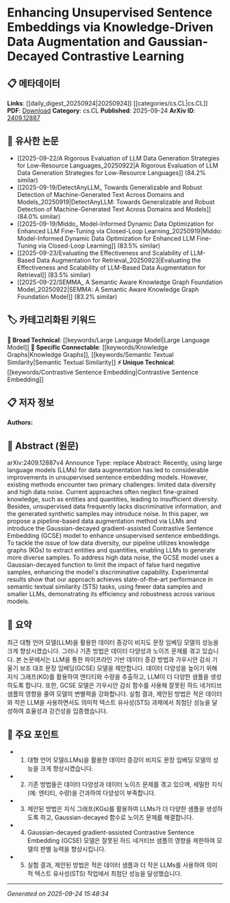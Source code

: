 <!-- KEYWORD_LINKING_METADATA:
{
  "processed_timestamp": "2025-09-24T15:48:34.138189",
  "vocabulary_version": "1.0",
  "selected_keywords": [
    "Large Language Model",
    "Knowledge Graphs",
    "Contrastive Sentence Embedding",
    "Semantic Textual Similarity"
  ],
  "rejected_keywords": [],
  "similarity_scores": {
    "Large Language Model": 0.85,
    "Knowledge Graphs": 0.82,
    "Contrastive Sentence Embedding": 0.78,
    "Semantic Textual Similarity": 0.8
  },
  "extraction_method": "AI_prompt_based",
  "budget_applied": true,
  "candidates_json": {
    "candidates": [
      {
        "surface": "Large Language Models",
        "canonical": "Large Language Model",
        "aliases": [
          "LLM",
          "Large Language Models"
        ],
        "category": "broad_technical",
        "rationale": "LLMs are central to the proposed method, linking to broader NLP advancements.",
        "novelty_score": 0.45,
        "connectivity_score": 0.88,
        "specificity_score": 0.65,
        "link_intent_score": 0.85
      },
      {
        "surface": "Knowledge Graphs",
        "canonical": "Knowledge Graphs",
        "aliases": [
          "KG",
          "Knowledge Graph"
        ],
        "category": "specific_connectable",
        "rationale": "Knowledge Graphs are used to enhance data diversity, connecting to semantic data structuring.",
        "novelty_score": 0.72,
        "connectivity_score": 0.79,
        "specificity_score": 0.78,
        "link_intent_score": 0.82
      },
      {
        "surface": "Contrastive Sentence Embedding",
        "canonical": "Contrastive Sentence Embedding",
        "aliases": [
          "GCSE",
          "Gaussian-decayed Contrastive Sentence Embedding"
        ],
        "category": "unique_technical",
        "rationale": "This is a novel method introduced in the paper, crucial for understanding the proposed approach.",
        "novelty_score": 0.85,
        "connectivity_score": 0.65,
        "specificity_score": 0.88,
        "link_intent_score": 0.78
      },
      {
        "surface": "Semantic Textual Similarity",
        "canonical": "Semantic Textual Similarity",
        "aliases": [
          "STS"
        ],
        "category": "specific_connectable",
        "rationale": "STS tasks are a key application area for the proposed method, linking to evaluation metrics in NLP.",
        "novelty_score": 0.55,
        "connectivity_score": 0.83,
        "specificity_score": 0.7,
        "link_intent_score": 0.8
      }
    ],
    "ban_list_suggestions": [
      "data augmentation",
      "synthetic samples"
    ]
  },
  "decisions": [
    {
      "candidate_surface": "Large Language Models",
      "resolved_canonical": "Large Language Model",
      "decision": "linked",
      "scores": {
        "novelty": 0.45,
        "connectivity": 0.88,
        "specificity": 0.65,
        "link_intent": 0.85
      }
    },
    {
      "candidate_surface": "Knowledge Graphs",
      "resolved_canonical": "Knowledge Graphs",
      "decision": "linked",
      "scores": {
        "novelty": 0.72,
        "connectivity": 0.79,
        "specificity": 0.78,
        "link_intent": 0.82
      }
    },
    {
      "candidate_surface": "Contrastive Sentence Embedding",
      "resolved_canonical": "Contrastive Sentence Embedding",
      "decision": "linked",
      "scores": {
        "novelty": 0.85,
        "connectivity": 0.65,
        "specificity": 0.88,
        "link_intent": 0.78
      }
    },
    {
      "candidate_surface": "Semantic Textual Similarity",
      "resolved_canonical": "Semantic Textual Similarity",
      "decision": "linked",
      "scores": {
        "novelty": 0.55,
        "connectivity": 0.83,
        "specificity": 0.7,
        "link_intent": 0.8
      }
    }
  ]
}
-->

# Enhancing Unsupervised Sentence Embeddings via Knowledge-Driven Data Augmentation and Gaussian-Decayed Contrastive Learning

## 📋 메타데이터

**Links**: [[daily_digest_20250924|20250924]] [[categories/cs.CL|cs.CL]]
**PDF**: [Download](https://arxiv.org/pdf/2409.12887.pdf)
**Category**: cs.CL
**Published**: 2025-09-24
**ArXiv ID**: [2409.12887](https://arxiv.org/abs/2409.12887)

## 🔗 유사한 논문
- [[2025-09-22/A Rigorous Evaluation of LLM Data Generation Strategies for Low-Resource Languages_20250922|A Rigorous Evaluation of LLM Data Generation Strategies for Low-Resource Languages]] (84.2% similar)
- [[2025-09-19/DetectAnyLLM_ Towards Generalizable and Robust Detection of Machine-Generated Text Across Domains and Models_20250919|DetectAnyLLM: Towards Generalizable and Robust Detection of Machine-Generated Text Across Domains and Models]] (84.0% similar)
- [[2025-09-19/Middo_ Model-Informed Dynamic Data Optimization for Enhanced LLM Fine-Tuning via Closed-Loop Learning_20250919|Middo: Model-Informed Dynamic Data Optimization for Enhanced LLM Fine-Tuning via Closed-Loop Learning]] (83.5% similar)
- [[2025-09-23/Evaluating the Effectiveness and Scalability of LLM-Based Data Augmentation for Retrieval_20250923|Evaluating the Effectiveness and Scalability of LLM-Based Data Augmentation for Retrieval]] (83.5% similar)
- [[2025-09-22/SEMMA_ A Semantic Aware Knowledge Graph Foundation Model_20250922|SEMMA: A Semantic Aware Knowledge Graph Foundation Model]] (83.2% similar)

## 🏷️ 카테고리화된 키워드
**🧠 Broad Technical**: [[keywords/Large Language Model|Large Language Model]]
**🔗 Specific Connectable**: [[keywords/Knowledge Graphs|Knowledge Graphs]], [[keywords/Semantic Textual Similarity|Semantic Textual Similarity]]
**⚡ Unique Technical**: [[keywords/Contrastive Sentence Embedding|Contrastive Sentence Embedding]]

## 📋 저자 정보

**Authors:** 

## 📄 Abstract (원문)

arXiv:2409.12887v4 Announce Type: replace 
Abstract: Recently, using large language models (LLMs) for data augmentation has led to considerable improvements in unsupervised sentence embedding models. However, existing methods encounter two primary challenges: limited data diversity and high data noise. Current approaches often neglect fine-grained knowledge, such as entities and quantities, leading to insufficient diversity. Besides, unsupervised data frequently lacks discriminative information, and the generated synthetic samples may introduce noise. In this paper, we propose a pipeline-based data augmentation method via LLMs and introduce the Gaussian-decayed gradient-assisted Contrastive Sentence Embedding (GCSE) model to enhance unsupervised sentence embeddings. To tackle the issue of low data diversity, our pipeline utilizes knowledge graphs (KGs) to extract entities and quantities, enabling LLMs to generate more diverse samples. To address high data noise, the GCSE model uses a Gaussian-decayed function to limit the impact of false hard negative samples, enhancing the model's discriminative capability. Experimental results show that our approach achieves state-of-the-art performance in semantic textual similarity (STS) tasks, using fewer data samples and smaller LLMs, demonstrating its efficiency and robustness across various models.

## 📝 요약

최근 대형 언어 모델(LLM)을 활용한 데이터 증강이 비지도 문장 임베딩 모델의 성능을 크게 향상시켰습니다. 그러나 기존 방법은 데이터 다양성과 노이즈 문제를 겪고 있습니다. 본 논문에서는 LLM을 통한 파이프라인 기반 데이터 증강 방법과 가우시안 감쇠 기울기 보조 대조 문장 임베딩(GCSE) 모델을 제안합니다. 데이터 다양성을 높이기 위해 지식 그래프(KG)를 활용하여 엔티티와 수량을 추출하고, LLM이 더 다양한 샘플을 생성하도록 합니다. 또한, GCSE 모델은 가우시안 감쇠 함수를 사용해 잘못된 하드 네거티브 샘플의 영향을 줄여 모델의 변별력을 강화합니다. 실험 결과, 제안된 방법은 적은 데이터와 작은 LLM을 사용하면서도 의미적 텍스트 유사성(STS) 과제에서 최첨단 성능을 달성하여 효율성과 강건성을 입증했습니다.

## 🎯 주요 포인트

- 1. 대형 언어 모델(LLMs)을 활용한 데이터 증강이 비지도 문장 임베딩 모델의 성능을 크게 향상시켰습니다.
- 2. 기존 방법들은 데이터 다양성과 데이터 노이즈 문제를 겪고 있으며, 세밀한 지식(예: 엔티티, 수량)을 간과하여 다양성이 부족합니다.
- 3. 제안된 방법은 지식 그래프(KGs)를 활용하여 LLMs가 더 다양한 샘플을 생성하도록 하고, Gaussian-decayed 함수로 노이즈 문제를 해결합니다.
- 4. Gaussian-decayed gradient-assisted Contrastive Sentence Embedding (GCSE) 모델은 잘못된 하드 네거티브 샘플의 영향을 제한하여 모델의 판별 능력을 향상시킵니다.
- 5. 실험 결과, 제안된 방법은 적은 데이터 샘플과 더 작은 LLMs를 사용하여 의미적 텍스트 유사성(STS) 작업에서 최첨단 성능을 달성했습니다.


---

*Generated on 2025-09-24 15:48:34*